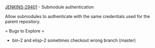 [JENKINS-29401](https://issues.jenkins-ci.org/browse/JENKINS-29401) - Submodule authentication

Allow submodules to authenticate with the same credentials used for
the parent repository.

= Bugs to Explore =

* bin-2 and elisp-2 sometimes checkout wrong branch (master)